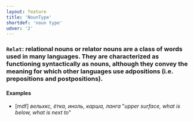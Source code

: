 ```yaml
---
layout: feature
title: 'NounType'
shortdef: 'noun type'
udver: '2'
---
```


### <a name="Relat">`Relat`</a>: relational nouns or relator nouns are a class of words used in many languages. They are characterized as functioning syntactically as nouns, although they convey the meaning for which other languages use adpositions (i.e. prepositions and postpositions).

#### Examples

* [mdf] _вельхкс, ётка, иноль, карша, ланга_ "_upper surface, what is below, what is next to_"

<!-- Interlanguage links updated Po lis 14 15:34:50 CET 2022 -->
